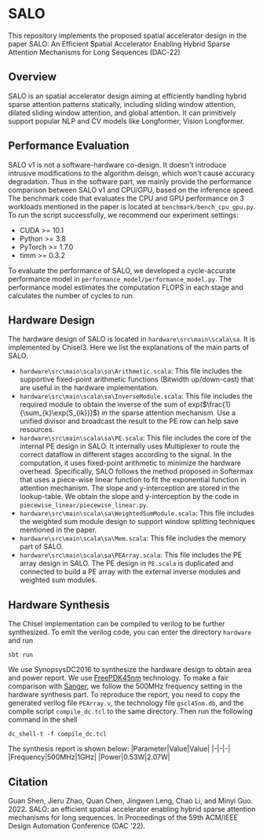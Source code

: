 # SALO
This repository implements the proposed spatial accelerator design in the paper SALO: An Efficient Spatial Accelerator Enabling Hybrid Sparse Attention Mechanisms for Long Sequences (DAC-22)

## Overview
SALO is an spatial accelerator design aiming at efficiently handling hybrid sparse attention patterns statically, including sliding window attention, dilated sliding window attention, and global attention. It can primitively support popular NLP and CV models like Longformer, Vision Longformer.

## Performance Evaluation
SALO v1 is not a software-hardware co-design. It doesn't introduce intrusive modifications to the algorithm deisgn, which won't cause accuracy degradation. Thus in the software part, we mainly provide the performance comparison between SALO v1 and CPU/GPU, based on the inference speed. The benchmark code that evaluates the CPU and GPU performance on 3 workloads mentioned in the paper is located at `benchmark/bench_cpu_gpu.py`. To run the script successfully, we recommend our experiment settings:
+ CUDA >= 10.1
+ Python >= 3.8
+ PyTorch >= 1.7.0
+ timm >= 0.3.2

To evaluate the performance of SALO, we developed a cycle-accurate performance model in `performance_model/performance_model.py`. The performance model estimates the computation FLOPS in each stage and calculates the number of cycles to run.

## Hardware Design
The hardware design of SALO is located in `hardware\src\main\scala\sa`. It is implemented by Chisel3. Here we list the explanations of the main parts of SALO.

+ `hardware\src\main\scala\sa\Arithmetic.scala`: This file includes the supportive fixed-point arithmetic functions (Bitwidth up/down-cast) that are useful in the hardware implementation.
+ `hardware\src\main\scala\sa\InverseModule.scala`: This file includes the required module to obtain the inverse of the sum of exp($\frac{1}{\sum_{k}\exp(S_{ik})}$) in the sparse attention mechanism. Use a unified divisor and broadcast the result to the PE row can help save resources.
+ `hardware\src\main\scala\sa\PE.scala`: This file includes the core of the internal PE design in SALO. It internally uses Multiplexer to route the correct dataflow in different stages according to the signal. In the computation, it uses fixed-point arithmetic to minimize the hardware overhead. Specifically, SALO follows the method proposed in Softermax that uses a piece-wise linear function to fit the exponential function in attention mechanism. The slope and y-interception are stored in the lookup-table. We obtain the slope and y-interception by the code in `piecewise_linear/piecewise_linear.py`.
+ `hardware\src\main\scala\sa\WeightedSumModule.scala`: This file includes the weighted sum module design to support window splitting techniques mentioned in the paper.
+ `hardware\src\main\scala\sa\Mem.scala`: This file includes the memory part of SALO.
+ `hardware\src\main\scala\sa\PEArray.scala`: This file includes the PE array design in SALO. The PE design in `PE.scala` is duplicated and connected to build a PE array with the external inverse modules and weighted sum modules. 

## Hardware Synthesis
The Chisel implementation can be compiled to verilog to be further synthesized. To emit the verilog code, you can enter the directory `hardware` and run
```shell
sbt run
```
We use SynopsysDC2016 to synthesize the hardware design to obtain area and power report. We use [FreePDK45nm](https://vlsiarch.ecen.okstate.edu/flows/FreePDK_SRC/osu_freepdk_1.0/lib/files/) technology. To make a fair comparison with [Sanger](https://dl.acm.org/doi/abs/10.1145/3466752.3480125), we follow the 500MHz frequency setting in the hardware synthesis part. To reproduce the report, you need to copy the generated verilog file `PEArray.v`, the technology file `gscl45nm.db`, and the compile script `compile_dc.tcl` to the same directory. Then run the following command in the shell
```shell 
dc_shell-t -f compile_dc.tcl
```
The synthesis report is shown below:
|Parameter|Value|Value|
|-|-|-|
|Frequency|500MHz|1GHz|
|Power|0.53W|2.07W|

## Citation
Guan Shen, Jieru Zhao, Quan Chen, Jingwen Leng, Chao Li, and Minyi Guo. 2022. SALO: an efficient spatial accelerator enabling hybrid sparse attention mechanisms for long sequences. In Proceedings of the 59th ACM/IEEE Design Automation Conference (DAC '22).
